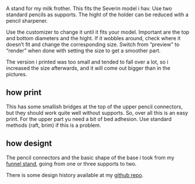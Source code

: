 A stand for my milk frother. This fits the Severin model i hav. Use two standard pencils as supports. The hight of the holder can be reduced with a pencil sharpener.

Use the customizer to change it until it fits your model. Important are the top and bottom diameters and the hight. If it wobbles around, check where it doesn’t fit and change the corresponding size. Switch from “preview” to “render” when done with setting the size to get a smoother part.

The version i printed was too small and tended to fall over a lot, so i increased the size afterwards, and it will come out bigger than in the pictures.

## how print

This has some smallish bridges at the top of the upper pencil connectors, but they should work quite well without supports. So, over all this is an easy print. For the upper part yu need a bit of bed adhesion. Use standard methods (raft, brim) if this is a problem.

## how designt

The pencil connectors and the basic shape of the base i took from my [funnel stand](), going from one or three supports to two.

There is some design history available at my [github repo](https://github.com/ospalh/3d-printing/tree/develop/Milchaufschäumerhalter).

